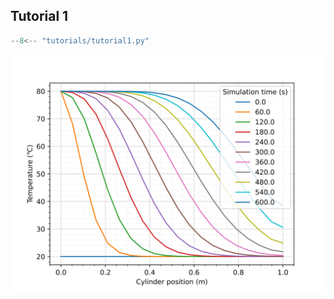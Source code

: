 ## Tutorial 1

```python linenums="1"
--8<-- "tutorials/tutorial1.py"
```

<img src="ot_plot_tutorial1.svg">